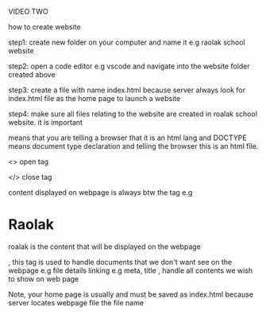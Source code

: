 VIDEO TWO

how to create website

step1: create new folder on your computer and name it e.g raolak school website

step2: open a code editor e.g vscode and navigate into the website folder created above

step3: create a file with name index.html because server always look for index.html file as the home page to launch 
a website

step4: make sure all files relating to the website are created in roalak school website. it is important

<!DOCTPYE html> means that you are telling a browser that it is an html lang and DOCTYPE means document type declaration and telling the browser this is an html file.
<> open tag

</> close tag

content displayed on webpage is always btw the tag e.g <h1> Raolak</h1> roalak is the content that will be displayed on the webpage

<head></head>, this tag is used to handle documents that we don't want see on the webpage e.g file details linking e.g meta, title

<body></body>, handle all contents we wish to show on web page

Note, your home page is usually and must be saved as index.html because server locates webpage file the file name


